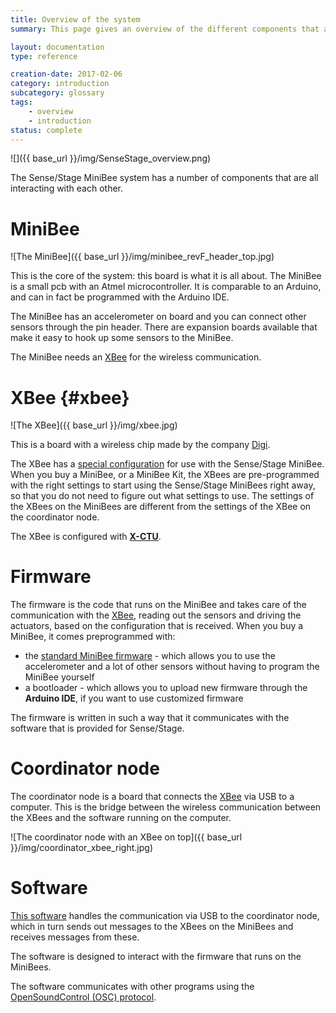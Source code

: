 ```yaml
---
title: Overview of the system
summary: This page gives an overview of the different components that are used in the system

layout: documentation
type: reference

creation-date: 2017-02-06
category: introduction
subcategory: glossary
tags:
    - overview
    - introduction
status: complete
---
```


![]({{ base_url }}/img/SenseStage_overview.png)

The Sense/Stage MiniBee system has a number of components that are all interacting with each other.

# MiniBee

![The MiniBee]({{ base_url }}/img/minibee_revF_header_top.jpg)

This is the core of the system: this board is what it is all about. The MiniBee is a small pcb with an Atmel microcontroller. It is comparable to an Arduino, and can in fact be programmed with the Arduino IDE.

The MiniBee has an accelerometer on board and you can connect other sensors through the pin header. There are expansion boards available that make it easy to hook up some sensors to the MiniBee.

The MiniBee needs an [XBee](#xbee) for the wireless communication.


# XBee {#xbee}

![The XBee]({{ base_url }}/img/xbee.jpg)

This is a board with a wireless chip made by the company [Digi](http://digi.com).

The XBee has a [special configuration](using-x-ctu-to-configure-an-xbee#profiles) for use with the Sense/Stage MiniBee. When you buy a MiniBee, or a MiniBee Kit, the XBees are pre-programmed with the right settings to start using the Sense/Stage MiniBees right away, so that you do not need to figure out what settings to use. The settings of the XBees on the MiniBees are different from the settings of the XBee on the coordinator node.


The XBee is configured with [**X-CTU**](using-x-ctu-to-configure-an-xbee).

# Firmware

The firmware is the code that runs on the MiniBee and takes care of the communication with the [XBee](#xbee), reading out the sensors and driving the actuators, based on the configuration that is received. When you buy a MiniBee, it comes preprogrammed with:

* the [standard MiniBee firmware](basic-features-of-the-firmware) - which allows you to use the accelerometer and a lot of other sensors without having to program the MiniBee yourself
* a bootloader - which allows you to upload new firmware through the **Arduino IDE**, if you want to use customized firmware

The firmware is written in such a way that it communicates with the software that is provided for Sense/Stage.

# Coordinator node

The coordinator node is a board that connects the [XBee](#xbee) via USB to a computer. This is the bridge between the wireless communication between the XBees and the software running on the computer.

![The coordinator node with an XBee on top]({{ base_url }}/img/coordinator_xbee_right.jpg)

# Software

[This software](install-the-hive-software) handles the communication via USB to the coordinator node, which in turn sends out messages to the XBees on the MiniBees and receives messages from these.

The software is designed to interact with the firmware that runs on the MiniBees.

The software communicates with other programs using the [OpenSoundControl (OSC) protocol](osc-interface).
